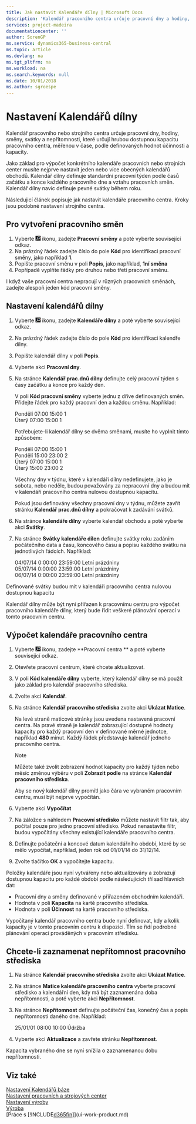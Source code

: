 ```yaml
---
title: Jak nastavit Kalendáře dílny | Microsoft Docs
description: 'Kalendář pracovního centra určuje pracovní dny a hodiny, směny, svátky a nepřítomnosti, které určují hrubou dostupnou kapacitu pracovního centra, měřenou v čase, podle definovaných hodnot účinnosti a kapacity. Vytvoření a povolení kalendáře pracovního centra zahrnuje několik přípravných úkolů.'
services: project-madeira
documentationcenter: ''
author: SorenGP
ms.service: dynamics365-business-central
ms.topic: article
ms.devlang: na
ms.tgt_pltfrm: na
ms.workload: na
ms.search.keywords: null
ms.date: 10/01/2018
ms.author: sgroespe
---
```

# <a name="set-up-shop-calendars"></a>Nastavení Kalendářů dílny
Kalendář pracovního nebo strojního centra určuje pracovní dny, hodiny, směny, svátky a nepřítomnosti, které určují hrubou dostupnou kapacitu pracovního centra, měřenou v čase, podle definovaných hodnot účinnosti a kapacity.

Jako základ pro výpočet konkrétního kalendáře pracovních nebo strojních center musíte nejprve nastavit jeden nebo více obecných kalendářů obchodů. Kalendář dílny definuje standardní pracovní týden podle časů začátku a konce každého pracovního dne a vztahu pracovních směn. Kalendář dílny navíc definuje pevné svátky během roku.  

Následujicí článek popisuje jak nastavit kalendáře pracovního centra. Kroky jsou podobné nastavení strojního centra.  

## <a name="to-create-work-shifts"></a>Pro vytvoření pracovního směn  
1.  Vyberte ![Žárovku, která otevře funkci Řekněte mi](media/ui-search/search_small.png "Řekněte mi, co chcete dělat") ikonu, zadejte **Pracovní směny** a poté vyberte související odkaz.  
2.  Na prázdný řádek zadejte číslo do pole **Kód** pro identifikaci pracovní směny, jako například **1**.  
3.  Popište pracovní směnu v poli **Popis**, jako například, **1ní směna**  
4.  Popřípadě vyplňte řádky pro druhou nebo třetí pracovní směnu.  

I když vaše pracovní centra nepracují v různých pracovních směnách, zadejte alespoň jeden kód pracovní směny.  

## <a name="to-set-up-a-shop-calendar"></a>Nastavení kalendářů dílny  
1.  Vyberte ![Žárovku, která otevře funkci Řekněte mi](media/ui-search/search_small.png "Řekněte mi, co chcete dělat") ikonu, zadejte **Kalendáře dílny** a poté vyberte související odkaz.  
2.  Na prázdný řádek zadejte číslo do pole **Kód** pro identifikaci kalendře dílny.  
3.  Popište kalendář dílny v poli **Popis**.  
4.  Vyberte akci **Pracovní dny**.
5.  Na stránce **Kalendář prac.dnů dílny** definujte celý pracovní týden s časy začátku a konce pro každý den.  

    V poli **Kód pracovní směny** vyberte jednu z dříve definovaných směn. Přidejte řádek pro každý pracovní den a každou směnu. Například:  

    Pondělí 07:00 15:00 1   
    Úterý 07:00 15:00 1  

    Potřebujete-li kalendář dílny se dvěma směnami, musíte ho vyplnit tímto způsobem:  

    Pondělí 07:00 15:00 1   
    Pondělí 15:00 23:00 2  
    Úterý 07:00 15:00 1  
    Úterý 15:00 23:00 2  

    Všechny dny v týdnu, které v kalendáři dílny nedefinujete, jako je sobota, nebo neděle, budou považovány za nepracovní dny a budou mít v kalendáři pracovního centra nulovou dostupnou kapacitu.  

    Pokud jsou definovány všechny pracovní dny v týdnu, můžete zavřít stránku **Kalendář prac.dnů dílny** a pokračovat k zadávání svátků.  

6.  Na stránce **kalendáře dílny** vyberte kalendář obchodu a poté vyberte akci **Svátky**.
7. Na stránce **Svátky kalendáře dílen** definujte svátky roku zadáním počátečního data a času, koncového času a popisu každého svátku na jednotlivých řádcích. Například:  

    04/07/14 0:00:00 23:59:00 Letní prázdniny  
    05/07/14 0:00:00 23:59:00 Letní prázdniny  
    06/07/14 0:00:00 23:59:00 Letní prázdniny  

Definované svátky budou mít v kalendáři pracovního centra nulovou dostupnou kapacitu  

Kalendář dílny může být nyní přiřazen k pracovnímu centru pro výpočet pracovního kalendáře dílny, který bude řídit veškeré plánování operací v tomto pracovním centru.  

## <a name="to-calculate-a-work-center-calendar"></a>Výpočet kalendáře pracovního centra  

1.  Vyberte ![Žárovku, která otevře funkci Řekněte mi](media/ui-search/search_small.png "Řekněte mi, co chcete dělat") ikonu, zadejte **Pracovní centra ** a poté vyberte související odkaz.
2. Otevřete pracovní centrum, které chcete aktualizovat.  
3. V poli **Kód kalendáře dílny** vyberte, který kalendář dílny se má použít jako základ pro kalendář pracovního střediska.  
4. Zvolte akci **Kalendář**.  
5. Na stránce **Kalendář pracovního střediska** zvolte akci **Ukázat Matice**.  

    Na levé straně maticové stránky jsou uvedena nastavená pracovní centra. Na pravé straně je kalendář zobrazující dostupné hodnoty kapacity pro každý pracovní den v definované měrné jednotce, například **480** minut. Každý řádek představuje kalendář jednoho pracovního centra.  

    > [!NOTE]  
    >  Můžete také zvolit zobrazení hodnot kapacity pro každý týden nebo měsíc změnou výběru v poli **Zobrazit podle** na stránce **Kalendář pracovního střediska**.  

    Aby se nový kalendář dílny promítl jako čára ve vybraném pracovním centru, musí být nejprve vypočítán.  

6.  Vyberte akci **Vypočítat**  
7.  Na záložce s náhledem **Pracovní středisko** můžete nastavit filtr tak, aby počítal pouze pro jedno pracovní středisko. Pokud nenastavíte filtr, budou vypočítány všechny existující kalendáře pracovního centra.  
8.  Definujte počáteční a koncové datum kalendářního období, které by se mělo vypočítat, například, jeden rok od 01/01/14 do 31/12/14.
9. Zvolte tlačítko **OK** a vypočítejte kapacitu.  

Položky kalendáře jsou nyní vytvářeny nebo aktualizovány a zobrazují dostupnou kapacitu pro každé období podle následujících tří sad hlavních dat:  

- Pracovní dny a směny definované v přiřazeném obchodním kalendáři.  
- Hodnota v poli **Kapacita** na kartě pracovního střediska.  
- Hodnota v poli **Účinnost** na kartě pracovního střediska.  

Vypočítaný kalendář pracovního centra bude nyní definovat, kdy a kolik kapacity je v tomto pracovním centru k dispozici. Tím se řídí podrobné plánování operací prováděných v pracovním středisku.  

## <a name="to-record-work-center-absence"></a>Chcete-li zaznamenat nepřítomnost pracovního střediska  
1.  Na stránce **Kalendář pracovního střediska** zvolte akci **Ukázat Matice**.
2. Na stránce **Matice kalendáře pracovního centra** vyberte pracovní středisko a kalendářní den, kdy má být zaznamenána doba nepřítomnosti, a poté vyberte akci **Nepřítomnost**.  
3.  Na stránce **Nepřítomnost** definujte počáteční čas, konečný čas a popis nepřítomnosti daného dne. Například:  

    25/01/01 08:00 10:00 Údržba  

4.  Vyberte akci **Aktualizace** a zavřete stránku **Nepřítomnost**.  

Kapacita vybraného dne se nyní snížila o zaznamenanou dobu nepřítomnosti.  

## <a name="see-also"></a>Viz také  
[Nastavení Kalendářů báze](across-how-to-assign-base-calendars.md)  
[Nastavení pracovních a strojových center](production-how-to-set-up-work-and-machine-centers.md)  
[Nastavení výroby](production-configure-production-processes.md)  
[Výroba](production-manage-manufacturing.md)  
[Práce s [!INCLUDE[d365fin](includes/d365fin_md.md)]](ui-work-product.md)  
